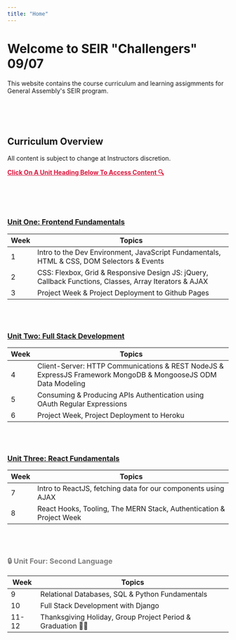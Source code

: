 ```yaml
---
title: "Home"
---
```


# Welcome to SEIR "Challengers" 09/07

This website contains the course curriculum and learning assigmments for General Assembly's SEIR program.

<br>
<br>
<br>

## Curriculum Overview

All content is subject to change at Instructors discretion.

<p style="color: crimson; text-decoration: underline"><b>Click On A Unit Heading Below To Access Content 🔍</b></p>

<br>
<br>
<br>

### [<u>Unit One: Frontend Fundamentals</u>](/frontend-fundamentals)

| Week | Topics                                                                                                 |
| ---- | ------------------------------------------------------------------------------------------------------ |
| 1    | Intro to the Dev Environment, JavaScript Fundamentals, HTML & CSS, DOM Selectors & Events              |
| 2    | CSS: Flexbox, Grid & Responsive Design JS: jQuery, Callback Functions, Classes, Array Iterators & AJAX |
| 3    | Project Week & Project Deployment to Github Pages                                                      |

<br>
<br>

<!-- ### 🔒 Unit Two: Full Stack Development -->

### [<u>Unit Two: Full Stack Development</u>](/full-stack-development)

| Week | Topics                                                                                                        |
| ---- | ------------------------------------------------------------------------------------------------------------- |
| 4    | Client-Server: HTTP Communications & REST NodeJS & ExpressJS Framework MongoDB & MongooseJS ODM Data Modeling |
| 5    | Consuming & Producing APIs Authentication using OAuth Regular Expressions                                     |
| 6    | Project Week, Project Deployment to Heroku                                                                    |

<br>
<br>

<!-- ### 🔒 Unit Three: React Fundamentals -->

### [<u>Unit Three: React Fundamentals</u>](/react-fundamentals)

| Week | Topics                                                              |
| ---- | ------------------------------------------------------------------- |
| 7    | Intro to ReactJS, fetching data for our components using AJAX       |
| 8    | React Hooks, Tooling, The MERN Stack, Authentication & Project Week |

<div style="color: grey;">

<br>
<br>

### 🔒 Unit Four: Second Language

<!-- ### [<u>Unit Four: Second Language</u>](/second-language) -->

| Week  | Topics                                                       |
| ----- | ------------------------------------------------------------ |
| 9     | Relational Databases, SQL & Python Fundamentals              |
| 10    | Full Stack Development with Django                           |
| 11-12 | Thanksgiving Holiday, Group Project Period & Graduation 🥳🎉 |
